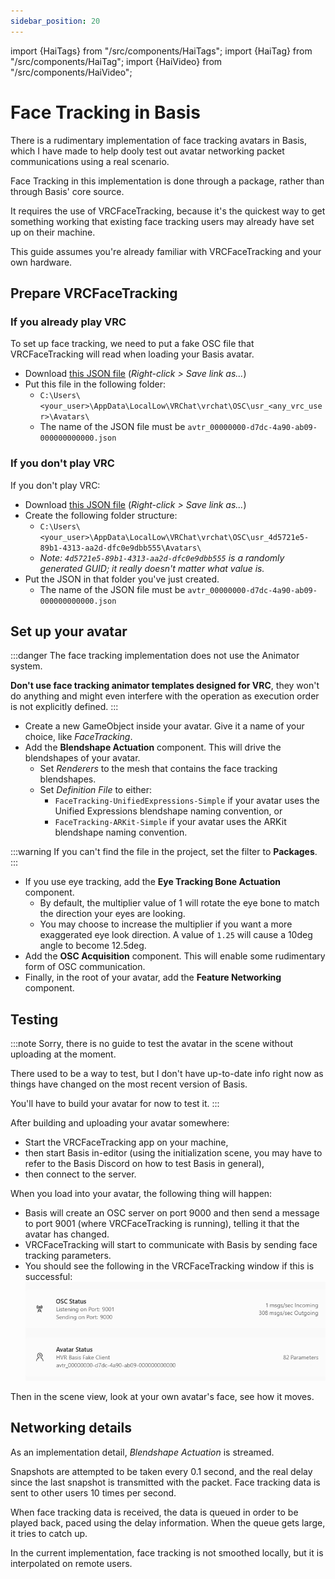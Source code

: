 ```yaml
---
sidebar_position: 20
---
```


import {HaiTags} from "/src/components/HaiTags";
import {HaiTag} from "/src/components/HaiTag";
import {HaiVideo} from "/src/components/HaiVideo";

# Face Tracking in Basis

<HaiTags>
<HaiTag requiresBasis={true} />
</HaiTags>

There is a rudimentary implementation of face tracking avatars in Basis, which I have made to help dooly test out avatar networking packet
communications using a real scenario.

Face Tracking in this implementation is done through a package, rather than through Basis' core source.

It requires the use of VRCFaceTracking, because it's the quickest way to get something working that existing face tracking users may
already have set up on their machine.

This guide assumes you're already familiar with VRCFaceTracking and your own hardware.

## Prepare VRCFaceTracking

### If you already play VRC

To set up face tracking, we need to put a fake OSC file that VRCFaceTracking will read when loading your Basis avatar.
- Download [this JSON file](pathname:///assets/basis-hvr/avtr_00000000-d7dc-4a90-ab09-000000000000.json) (*Right-click > Save link as...*)
- Put this file in the following folder:
  - `C:\Users\<your_user>\AppData\LocalLow\VRChat\vrchat\OSC\usr_<any_vrc_user>\Avatars\`
  - The name of the JSON file must be `avtr_00000000-d7dc-4a90-ab09-000000000000.json`

### If you don't play VRC

If you don't play VRC:

- Download [this JSON file](pathname:///assets/basis-hvr/avtr_00000000-d7dc-4a90-ab09-000000000000.json) (*Right-click > Save link as...*)
- Create the following folder structure:
  - `C:\Users\<your_user>\AppData\LocalLow\VRChat\vrchat\OSC\usr_4d5721e5-89b1-4313-aa2d-dfc0e9dbb555\Avatars\`
  - *Note: `4d5721e5-89b1-4313-aa2d-dfc0e9dbb555` is a randomly generated GUID; it really doesn't matter what value is.*
- Put the JSON in that folder you've just created.
  - The name of the JSON file must be `avtr_00000000-d7dc-4a90-ab09-000000000000.json`
  
## Set up your avatar

<HaiVideo src="./img/mpVLTgE5UD-trimmed.mp4"></HaiVideo>

:::danger
The face tracking implementation does not use the Animator system.

**Don't use face tracking animator templates designed for VRC**, they won't do anything and might even interfere with
the operation as execution order is not explicitly defined.
:::

- Create a new GameObject inside your avatar. Give it a name of your choice, like *FaceTracking*.
- Add the **Blendshape Actuation** component. This will drive the blendshapes of your avatar.
  - Set *Renderers* to the mesh that contains the face tracking blendshapes.
  - Set *Definition File* to either:
    - `FaceTracking-UnifiedExpressions-Simple` if your avatar uses the Unified Expressions blendshape naming convention, or
    - `FaceTracking-ARKit-Simple` if your avatar uses the ARKit blendshape naming convention.

:::warning
If you can't find the file in the project, set the filter to **Packages**.
<HaiVideo src="./img/Unity_VuR5mvNdoH.mp4" autoWidth="{false}"></HaiVideo>
:::

- If you use eye tracking, add the **Eye Tracking Bone Actuation** component.
  - By default, the multiplier value of 1 will rotate the eye bone to match the direction your eyes are looking.
  - You may choose to increase the multiplier if you want a more exaggerated eye look direction. A value of `1.25` will cause a 10deg angle to become 12.5deg.
- Add the **OSC Acquisition** component. This will enable some rudimentary form of OSC communication.
- Finally, in the root of your avatar, add the **Feature Networking** component.

## Testing

:::note
Sorry, there is no guide to test the avatar in the scene without uploading at the moment.

There used to be a way to test, but I don't have up-to-date info right now
as things have changed on the most recent version of Basis.

You'll have to build your avatar for now to test it.
:::

After building and uploading your avatar somewhere:
- Start the VRCFaceTracking app on your machine,
- then start Basis in-editor (using the initialization scene, you may have to refer to the Basis Discord on how to test Basis in general),
- then connect to the server.

When you load into your avatar, the following thing will happen:
- Basis will create an OSC server on port 9000 and then send a message to port 9001 (where VRCFaceTracking is running),
  telling it that the avatar has changed.
- VRCFaceTracking will start to communicate with Basis by sending face tracking parameters.
- You should see the following in the VRCFaceTracking window if this is successful:
![mpc-hc64_bco7oRlmDK.png](img%2Fmpc-hc64_bco7oRlmDK.png)

Then in the scene view, look at your own avatar's face, see how it moves.

## Networking details

As an implementation detail, *Blendshape Actuation* is streamed.

Snapshots are attempted to be taken every 0.1 second, and the real delay since the last snapshot
is transmitted with the packet. Face tracking data is sent to other users 10 times per second.

When face tracking data is received, the data is queued in order to be played back,
paced using the delay information. When the queue gets large, it tries to catch up.

In the current implementation, face tracking is not smoothed locally, but it is interpolated on remote users.
